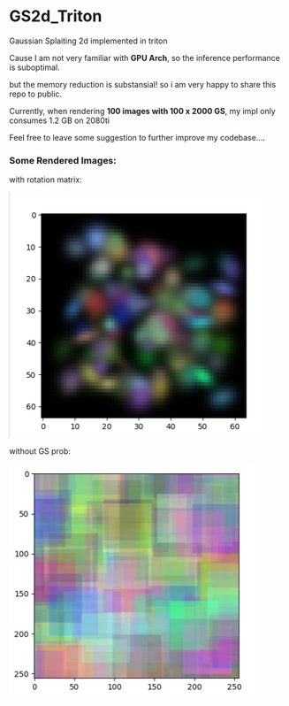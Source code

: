 # GS2d_Triton

Gaussian Splaiting 2d implemented in triton

Cause I am not very familiar with **GPU Arch**, so the inference performance is suboptimal.

but the memory reduction is substansial! so i am very happy to share this repo to public.



Currently, when rendering **100 images with 100 x 2000 GS**, my impl only consumes 1.2 GB on 2080ti

Feel free to leave some suggestion to further improve my codebase....

### Some Rendered Images:

with rotation matrix:

![](assets/rot.png)

without GS prob:

![](./assets/no_gs.jpg)
